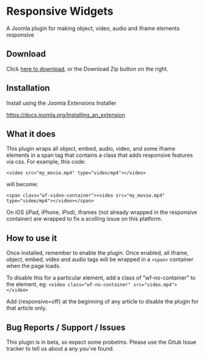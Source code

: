 # Responsive Widgets
A Joomla plugin for making object, video, audio and iframe elements responsive

## Download
Click [here to download](https://github.com/widgetfactory/wf_responsive_widgets/archive/master.zip), or the Download Zip button on the right.

## Installation
Install using the Joomla Extensions Installer

https://docs.joomla.org/Installing_an_extension

## What it does
This plugin wraps all object, embed, audio, video, and some iframe elements in a span tag that contains a class that adds responsive features via css. For example, this code:

`<video src="my_movie.mp4" type="video/mp4"></video>`

will become:

`<span class="wf-video-container"><video src="my_movie.mp4" type="video/mp4"></video></span>`

On iOS (iPad, iPhone, iPod), iframes (not already wrapped in the responsive container) are wrapped  to fix a scolling issue on this platform.

## How to use it
Once installed, remember to enable the plugin. Once enabled, all iframe, object, embed, video and audio tags will be wrapped in a `<span>` container when the page loads.

To disable this for a particular element, add a class of "wf-no-container" to the element, eg: `<video class="wf-no-container" src="video.mp4"></video>`

Add {responsive=off} at the beginning of any article to disable the plugin for that article only.

## Bug Reports / Support / Issues
This plugin is in beta, so expect some probelms. Please use the Gitub Issue tracker to tell us about a any you've found.
